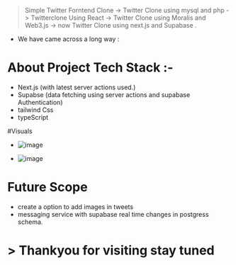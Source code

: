 > Simple Twitter Forntend Clone -> Twitter Clone using mysql and php -> Twitterclone Using React -> Twitter Clone using Moralis and Web3.js -> now Twitter Clone using next.js and Supabase .

- We have came across a long way :

# About Project Tech Stack :-
- Next.js (with latest server actions used.)
- Supabse (data fetching using server actions and supabase Authentication)
- tailwind Css
- typeScript

#Visuals 
- ![image](https://github.com/serAnkii/twitter_clone/assets/89020930/d6eef3ca-a351-480f-8dee-d42ac7c4efbe)

  
- ![image](https://github.com/serAnkii/twitter_clone/assets/89020930/bbc8c941-0fa7-4eb4-92ac-ef462dfff6ab)


# Future Scope 
- create a option to add images in tweets
- messaging service with supabase real time changes in postgress schema.

# > Thankyou for visiting stay tuned 
